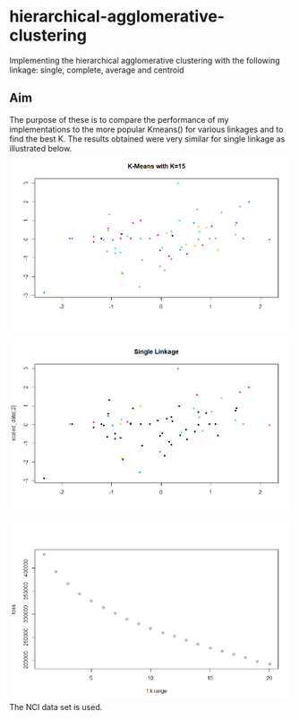 # hierarchical-agglomerative-clustering
Implementing the hierarchical agglomerative clustering with the following linkage: single, complete, average and centroid
## Aim
The purpose of these is to compare the performance of my implementations to the more popular Kmeans() for various linkages and to find the best K. The results obtained were very similar for single linkage as illustrated below.
<img src="https://github.com/Agu-Caleb/hierarchical-agglomerative-clustering/blob/main/K%20means%20hierachy.png"></img> 

<img src="https://github.com/Agu-Caleb/hierarchical-agglomerative-clustering/blob/main/single%20linkage.png"></img> 

<img src="https://github.com/Agu-Caleb/hierarchical-agglomerative-clustering/blob/main/best%20K.png"></img> 
The NCI data set is used.
